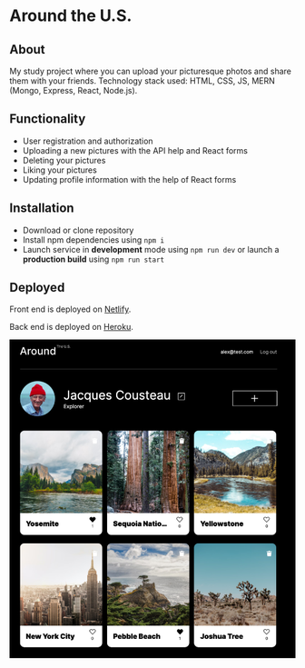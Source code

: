 # Around the U.S. 

## About
My study project where you can upload your picturesque photos and share them with your friends.
Technology stack used: HTML, CSS, JS, MERN (Mongo, Express, React, Node.js). 

## Functionality
- User registration and authorization
- Uploading a new pictures with the API help and React forms
- Deleting your pictures
- Liking your pictures
- Updating profile information with the help of React forms

## Installation
- Download or clone repository
- Install npm dependencies using `npm i`
- Launch service in **development** mode using `npm run dev` or launch a **production build** using `npm run start`

## Deployed 

Front end is deployed on [Netlify](https://alex-around-us.netlify.app/ "Deployed on Netlify").

Back end is deployed on [Heroku](https://around-alex.herokuapp.com/ "Thanks God Heroku was created").

![Around the U. S.](./Around_US.png)
